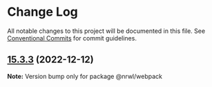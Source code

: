 # Change Log

All notable changes to this project will be documented in this file.
See [Conventional Commits](https://conventionalcommits.org) for commit guidelines.

## [15.3.3](https://github.com/nrwl/nx/compare/15.3.2...15.3.3) (2022-12-12)

**Note:** Version bump only for package @nrwl/webpack
